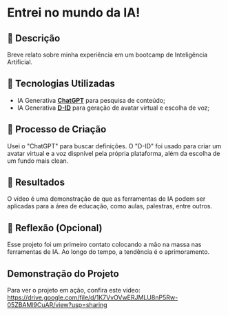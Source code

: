 # Entrei no mundo da IA!

## 📒 Descrição
Breve relato sobre minha experiência em um bootcamp de Inteligência Artificial.

## 🤖 Tecnologias Utilizadas
- IA Generativa **[ChatGPT](https://chat.openai.com)** para pesquisa de conteúdo;
- IA Generativa **[D-ID](https://www.d-id.com)** para geração de avatar virtual e escolha de voz;

## 🧐 Processo de Criação
Usei o "ChatGPT" para buscar definições. O "D-ID" foi usado para criar um avatar virtual e a voz dispnível pela própria plataforma, além da escolha de um fundo mais clean.

## 🚀 Resultados
O vídeo é uma demonstração de que as ferramentas de IA podem ser aplicadas para a área de educação, como aulas, palestras, entre outros.

## 💭 Reflexão (Opcional)
Esse projeto foi um primeiro contato colocando a mão na massa nas ferramentas de IA. Ao longo do tempo, a tendência é o aprimoramento. 

## Demonstração do Projeto

Para ver o projeto em ação, confira este vídeo: https://drive.google.com/file/d/1K7VvOVwERJMLU8nP5Rw-05ZBAMl9CuAR/view?usp=sharing
